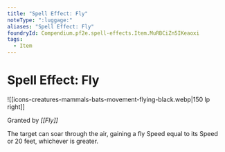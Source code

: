 ```yaml
---
title: "Spell Effect: Fly"
noteType: ":luggage:"
aliases: "Spell Effect: Fly"
foundryId: Compendium.pf2e.spell-effects.Item.MuRBCiZn5IKeaoxi
tags:
  - Item
---
```


# Spell Effect: Fly
![[icons-creatures-mammals-bats-movement-flying-black.webp|150 lp right]]

Granted by _[[Fly]]_

The target can soar through the air, gaining a fly Speed equal to its Speed or 20 feet, whichever is greater.
